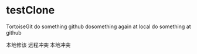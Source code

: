 # testClone
 TortoiseGit
 do something
 github
 dosomething again at local
 do something at github

 本地修该
 远程冲突
 本地冲突

